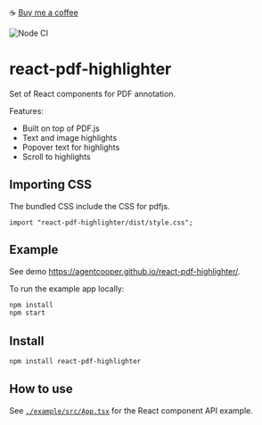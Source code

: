 ☕️ [Buy me a coffee](https://www.paypal.com/cgi-bin/webscr?cmd=_s-xclick&hosted_button_id=SC4D2NS8G2JJ8&source=url)

![Node CI](https://github.com/agentcooper/react-pdf-highlighter/workflows/Node%20CI/badge.svg)

# react-pdf-highlighter

Set of React components for PDF annotation.

Features:

- Built on top of PDF.js
- Text and image highlights
- Popover text for highlights
- Scroll to highlights

## Importing CSS

The bundled CSS include the CSS for pdfjs.

```tsx
import "react-pdf-highlighter/dist/style.css";
```

## Example

See demo https://agentcooper.github.io/react-pdf-highlighter/.

To run the example app locally:

```bash
npm install
npm start
```

## Install

```bash
npm install react-pdf-highlighter
```

## How to use

See [`./example/src/App.tsx`](https://github.com/agentcooper/react-pdf-highlighter/blob/main/example/src/App.tsx) for the React component API example.
